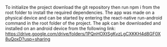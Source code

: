 To initialize the project download the git repository then run npm i from the root folder to install the required dependencies. The app was made on a physical device
and can be started by entering the react-native run-android command in the root folder of the project.  The apk can be downloaded and installed on an android device from the following link:
https://drive.google.com/drive/folders/1PQnHOXtSgKvzLgCXKKH4d8GF0X8uQoxD?usp=sharing
